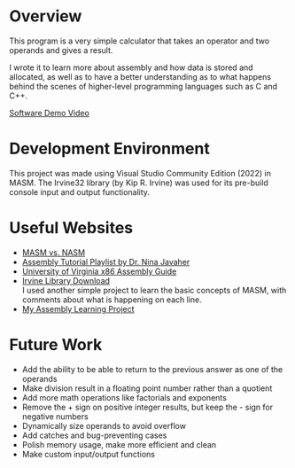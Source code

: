 # Overview

This program is a very simple calculator that takes an operator and two operands and gives a result. 

I wrote it to learn more about assembly and how data is stored and allocated, as well as to have a better understanding as to what happens behind the scenes of higher-level programming languages such as C and C++.

[Software Demo Video](https://youtu.be/03wbhgr9QWM)


# Development Environment

This project was made using Visual Studio Community Edition (2022) in MASM.
The Irvine32 library (by Kip R. Irvine) was used for its pre-build console input and output functionality. 


# Useful Websites

* [MASM vs. NASM](https://www.nasm.us/doc/nasmdoc2.html#section-2.2)
* [Assembly Tutorial Playlist by Dr. Nina Javaher](https://www.youtube.com/playlist?list=PLU6DPNTD99vpzpVA7BhCo-ZGym-bDcjEj)
* [University of Virginia x86 Assembly Guide](https://www.cs.virginia.edu/~evans/cs216/guides/x86.html)
* [Irvine Library Download](https://github.com/meixinchoy/Irvine-library.git)   
I used another simple project to learn the basic concepts of MASM, with comments about what is happening on each line.
* [My Assembly Learning Project](https://github.com/JaredWightman/Assembly_Testing.git)


# Future Work

* Add the ability to be able to return to the previous answer as one of the operands
* Make division result in a floating point number rather than a quotient
* Add more math operations like factorials and exponents
* Remove the + sign on positive integer results, but keep the - sign for negative numbers
* Dynamically size operands to avoid overflow
* Add catches and bug-preventing cases
* Polish memory usage, make more efficient and clean
* Make custom input/output functions
